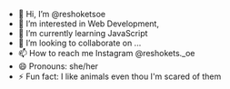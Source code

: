 - 👋 Hi, I’m @reshoketsoe
- 👀 I’m interested in Web Development, 
- 🌱 I’m currently learning JavaScript
- 💞️ I’m looking to collaborate on ...
- 📫 How to reach me Instagram @reshokets._oe
- 😄 Pronouns: she/her
- ⚡ Fun fact: I like animals even thou I'm scared of them

<!---
reshoketsoe/reshoketsoe is a ✨ special ✨ repository because its `README.md` (this file) appears on your GitHub profile.
You can click the Preview link to take a look at your changes.
--->
